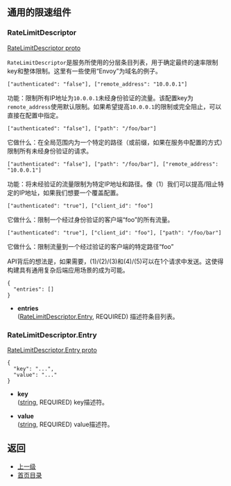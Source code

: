 ## 通用的限速组件

### RateLimitDescriptor
[RateLimitDescriptor proto](https://github.com/envoyproxy/data-plane-api/blob/master/api/rls.proto#L78)

`RateLimitDescriptor`是服务所使用的分层条目列表，用于确定最终的速率限制key和整体限制。这里有一些使用“Envoy”为域名的例子。

```
["authenticated": "false"], ["remote_address": "10.0.0.1"]
```

功能：限制所有IP地址为`10.0.0.1`未经身份验证的流量。该配置key为`remote_address`使用默认限制。如果希望提高`10.0.0.1`的限制或完全阻止，可以直接在配置中指定。

```
["authenticated": "false"], ["path": "/foo/bar"]
```

它做什么：在全局范围内为一个特定的路径（或前缀，如果在服务中配置的方式）限制所有未经身份验证的请求。

```
["authenticated": "false"], ["path": "/foo/bar"], ["remote_address": "10.0.0.1"]
```

功能：将未经验证的流量限制为特定IP地址和路径。像（1）我们可以提高/阻止特定的IP地址，如果我们想要一个覆盖配置。

```
["authenticated": "true"], ["client_id": "foo"]
```

它做什么：限制一个经过身份验证的客户端“foo”的所有流量。

```
["authenticated": "true"], ["client_id": "foo"], ["path": "/foo/bar"]
```

它做什么：限制流量到一个经过验证的客户端的特定路径“foo”

API背后的想法是，如果需要，(1)/(2)/(3)和(4)/(5)可以在1个请求中发送。这使得构建具有通用复杂后端应用场景的成为可能。


```
{
  "entries": []
}
```

- **entries**<br />
	([RateLimitDescriptor.Entry](#RateLimitDescriptor.Entry), REQUIRED) 描述符条目列表。

### RateLimitDescriptor.Entry
[RateLimitDescriptor.Entry proto](https://github.com/envoyproxy/data-plane-api/blob/master/api/rls.proto#L79)

```
{
  "key": "...",
  "value": "..."
}
```

- **key**<br />
	([string](https://developers.google.com/protocol-buffers/docs/proto#scalar), REQUIRED) key描述符。

- **value**<br />
	([string](https://developers.google.com/protocol-buffers/docs/proto#scalar), REQUIRED) value描述符。



## 返回
- [上一级](../v2APIreference.md)
- [首页目录](../README.md)